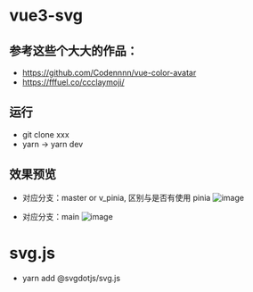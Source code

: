 # vue3-svg

## 参考这些个大大的作品：

- https://github.com/Codennnn/vue-color-avatar
- https://fffuel.co/ccclaymoji/

## 运行

- git clone xxx
- yarn -> yarn dev

## 效果预览

- 对应分支：master or v_pinia, 区别与是否有使用 pinia
  ![image](https://github.com/huiBuiling/vue3-temple/blob/master/result.png)

- 对应分支：main
  ![image](https://github.com/huiBuiling/vue3-temple/blob/main/result.png)

# svg.js

- yarn add @svgdotjs/svg.js

